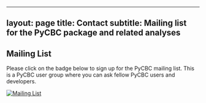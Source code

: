 
---
layout: page
title: Contact
subtitle: Mailing list for the PyCBC package and related analyses
---

## Mailing List
Please click on the badge below to sign up for the PyCBC mailing list. This is a PyCBC
user group where you can ask fellow PyCBC users and developers.

[![Mailing List](https://img.shields.io/badge/mailing%20list-join-blue.svg)](https://groups.io/g/pycbc/)
